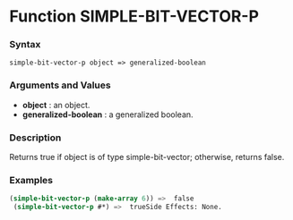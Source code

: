 <!-- Generated on 05/10/2020 by https://github.com/anto2oo/clhs-evolved -->

# Function SIMPLE-BIT-VECTOR-P

### Syntax
`simple-bit-vector-p object => generalized-boolean`  


### Arguments and Values
- **object** : an object.   
- **generalized-boolean** : a generalized boolean.   


### Description
Returns true if object is of type simple-bit-vector; otherwise, returns false.



### Examples
```lisp 
(simple-bit-vector-p (make-array 6)) =>  false
 (simple-bit-vector-p #*) =>  trueSide Effects: None.
```
